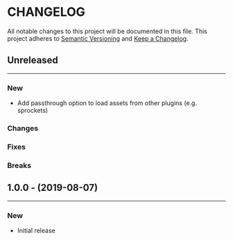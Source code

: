 # CHANGELOG

All notable changes to this project will be documented in this file.
This project adheres to [Semantic Versioning](http://semver.org/) and [Keep a Changelog](http://keepachangelog.com/).


## Unreleased
---

### New
* Add passthrough option to load assets from other plugins (e.g. sprockets)

### Changes

### Fixes

### Breaks


## 1.0.0 - (2019-08-07)
---

### New
* Initial release



